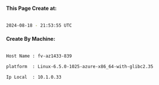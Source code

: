 
   
#### This Page Create at:

```bash

2024-08-18 - 21:53:55 UTC

```

#### Create By Machine:

```bash

Host Name : fv-az1433-839

platform  : Linux-6.5.0-1025-azure-x86_64-with-glibc2.35

Ip Local  : 10.1.0.33

```

